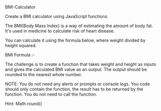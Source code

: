   BMI-Calculator

Create a BMI calculator using JavaScript functions.

The BMI(Body Mass Index) is a way of estimating the amount of body fat. It's used in medicine to calculate risk of heart disease.

You can calculate it using the formula below, where weight divided by height squared.



BMI Formula :-

The challenge is to create a function that takes weight and height as inputs and gives the calculated BMI value as an output. The output should be rounded to the nearest whole number.

NOTE: You do not need any alerts or prompts or console logs. You code should only contain the function, the result has to be returned by the function. You do not need to call the function.


Hint: Math.round() 
